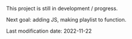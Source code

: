 <p>This project is still in development / progress.</p>
<p>Next goal: adding JS, making playlist to function.</p>
<p>Last modification date: 2022-11-22</p>
